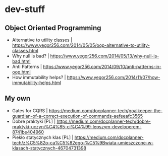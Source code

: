 # dev-stuff

## Object Oriented Programming
- Alternative to utility classes | https://www.yegor256.com/2014/05/05/oop-alternative-to-utility-classes.html
- Why null is bad? | https://www.yegor256.com/2014/05/13/why-null-is-bad.html
- Anti Patterns | https://www.yegor256.com/2014/09/10/anti-patterns-in-oop.html
- How immutability helps? | https://www.yegor256.com/2014/11/07/how-immutability-helps.html

## My own
- Gates for CQRS | https://medium.com/docplanner-tech/goalkeeper-the-guardian-of-a-correct-execution-of-commands-aefeeafc3565
- Dobre praktyki [PL] | https://medium.com/docplanner-tech/dobre-praktyki-uczyni%C4%85-ci%C4%99-lepszym-developerem-8741be404960
- Piekło statycznych klas [PL] | https://medium.com/docplanner-tech/z%C5%82o-ca%C5%82ego-%C5%9Bwiata-umieszczone-w-klasach-statycznych-46704731398
